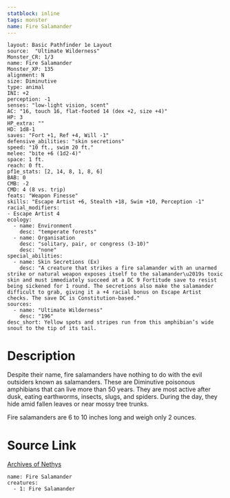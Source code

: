 ```yaml
---
statblock: inline
tags: monster
name: Fire Salamander
---
```

```statblock
layout: Basic Pathfinder 1e Layout
source:  "Ultimate Wilderness"
Monster_CR: 1/3
name: Fire Salamander
Monster_XP: 135
alignment: N
size: Diminutive
type: animal
INI: +2
perception: -1
senses: "low-light vision, scent"
AC: "16, touch 16, flat-footed 14 (dex +2, size +4)"
HP: 3
HP_extra: ""
HD: 1d8-1
saves: "Fort +1, Ref +4, Will -1"
defensive_abilities: "skin secretions"
speed: "10 ft., swim 20 ft."
melee: "bite +6 (1d2-4)"
space: 1 ft.
reach: 0 ft.
pf1e_stats: [2, 14, 8, 1, 8, 6]
BAB: 0
CMB: -2
CMD: 4 (8 vs. trip)
feats: "Weapon Finesse"
skills: "Escape Artist +6, Stealth +18, Swim +10, Perception -1"
racial_modifiers:
- Escape Artist 4
ecology:
  - name: Environment
    desc: "temperate forests"
  - name: Organisation
    desc: "solitary, pair, or congress (3-10)"
    desc: "none"
special_abilities:
  - name: Skin Secretions (Ex)
    desc: "A creature that strikes a fire salamander with an unarmed strike or natural weapon exposes itself to the salamander\u2019s toxic skin and must immediately succeed at a DC 9 Fortitude save to resist being sickened for 1 round. The secretions also make the salamander difficult to grab, giving it a +4 racial bonus on Escape Artist checks. The save DC is Constitution-based."
sources:
  - name: "Ultimate Wilderness"
    desc: "196"
desc_short: Yellow spots and stripes run from this amphibian’s wide snout to the tip of its tail.
```
# Description
Despite their name, fire salamanders have nothing to do with the evil outsiders known as salamanders. These are Diminutive poisonous amphibians that can live more than 50 years. They are most active after dusk, eating earthworms, insects, slugs, and spiders. During the day, they hide amid fallen leaves or near mossy tree trunks.

 Fire salamanders are 6 to 10 inches long and weigh only 2 ounces.
# Source Link
[Archives of Nethys](https://aonprd.com/MonsterDisplay.aspx?ItemName=Fire%20Salamander)
```encounter-table
name: Fire Salamander
creatures:
  - 1: Fire Salamander
```
